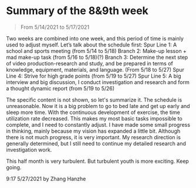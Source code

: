 # Summary of the 8&9th week

> From 5/14/2021 to 5/17/2021



Two weeks are combined into one week, and this period of time is mainly used to adjust myself.
Let’s talk about the schedule first:
Spur Line 1: A school and sports meeting (from 5/14 to 5/18)
Branch 2: Make-up lesson + mad make-up task (from 5/16 to 5/18)(?)
Branch 3: Determine the next step of video production-research and study, and be prepared in terms of knowledge, equipment, materials, and language. (From 5/18 to 5/27)
Spur Line 4: Strive for high grade points (from 5/19 to 5/27)
Spur Line 5: A big interview and big discussion, I conduct investigation and research and form a thought dynamic report (from 5/19 to 5/26)

The specific content is not shown, so let's summarize it.
The schedule is unreasonable. Now it is a big problem to go to bed late and get up early and sleep more time.
With the continuous development of exercise, the time utilization rate decreased.
This makes my most basic tasks impossible to complete, and I need to constantly adjust.
I have made some small progress in thinking, mainly because my vision has expanded a little bit. Although there is not much progress, it is very important.
My research direction is generally determined, but I still need to continue my detailed research and investigation work.

This half month is very turbulent.
But turbulent youth is more exciting.
Keep going.

9:17 5/27/2021 by Zhang Hanzhe